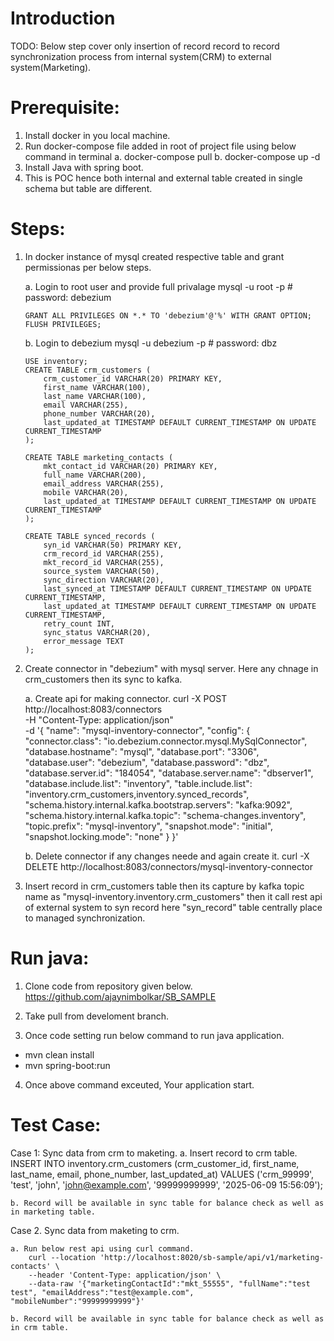 # Introduction 
TODO: Below step cover only insertion of record record to record synchronization process from internal system(CRM) to external system(Marketing).

# Prerequisite:
1. Install docker in you local machine.
2. Run docker-compose file added in root of project file using below command in terminal
    a. docker-compose pull
    b. docker-compose up -d
3.  Install Java with spring boot.
4.  This is POC hence both internal and external table created in single schema but table are different.

# Steps:
1.  In docker instance of mysql created respective table and grant permissionas per below steps.

    a. Login to root user and provide full privalage
        mysql -u root -p
        # password: debezium

        GRANT ALL PRIVILEGES ON *.* TO 'debezium'@'%' WITH GRANT OPTION;
        FLUSH PRIVILEGES;

    b. Login to debezium
        mysql -u debezium -p
        # password: dbz

        USE inventory;
        CREATE TABLE crm_customers (
            crm_customer_id VARCHAR(20) PRIMARY KEY,
            first_name VARCHAR(100),
            last_name VARCHAR(100),
            email VARCHAR(255),
            phone_number VARCHAR(20),
            last_updated_at TIMESTAMP DEFAULT CURRENT_TIMESTAMP ON UPDATE CURRENT_TIMESTAMP
        );

        CREATE TABLE marketing_contacts (
            mkt_contact_id VARCHAR(20) PRIMARY KEY,
            full_name VARCHAR(200),
            email_address VARCHAR(255),
            mobile VARCHAR(20),
            last_updated_at TIMESTAMP DEFAULT CURRENT_TIMESTAMP ON UPDATE CURRENT_TIMESTAMP
        );

        CREATE TABLE synced_records (
            syn_id VARCHAR(50) PRIMARY KEY,
            crm_record_id VARCHAR(255),
            mkt_record_id VARCHAR(255),
            source_system VARCHAR(50),
            sync_direction VARCHAR(20),
            last_synced_at TIMESTAMP DEFAULT CURRENT_TIMESTAMP ON UPDATE CURRENT_TIMESTAMP,
            last_updated_at TIMESTAMP DEFAULT CURRENT_TIMESTAMP ON UPDATE CURRENT_TIMESTAMP,
            retry_count INT,
            sync_status VARCHAR(20),
            error_message TEXT
        );

2. Create connector in "debezium" with mysql server. Here any chnage in crm_customers then its sync to kafka.

    a. Create api for making connector.
        curl -X POST http://localhost:8083/connectors \
        -H "Content-Type: application/json" \
        -d '{
            "name": "mysql-inventory-connector",
            "config": {
            "connector.class": "io.debezium.connector.mysql.MySqlConnector",
            "database.hostname": "mysql",
            "database.port": "3306",
            "database.user": "debezium",
            "database.password": "dbz",
            "database.server.id": "184054",
            "database.server.name": "dbserver1",
            "database.include.list": "inventory",
            "table.include.list": "inventory.crm_customers,inventory.synced_records",
            "schema.history.internal.kafka.bootstrap.servers": "kafka:9092",
            "schema.history.internal.kafka.topic": "schema-changes.inventory",
            "topic.prefix": "mysql-inventory",
            "snapshot.mode": "initial",
            "snapshot.locking.mode": "none"
            }
        }'

    b. Delete connector if any changes neede and again create it.
        curl -X DELETE http://localhost:8083/connectors/mysql-inventory-connector

3. Insert record in crm_customers table then its capture by kafka topic name as "mysql-inventory.inventory.crm_customers" then it call rest api of external system to syn record here "syn_record" table centrally place to managed synchronization.
    
# Run java:
1. Clone code from repository given below.
https://github.com/ajaynimbolkar/SB_SAMPLE

2. Take pull from develoment branch.

3. Once code setting run below command to run java application.
- mvn clean install
- mvn spring-boot:run

4. Once above command exceuted, Your application start.

# Test Case:
Case 1: Sync data from crm to maketing.
    a. Insert record to crm table.
    INSERT INTO inventory.crm_customers
    (crm_customer_id, first_name, last_name, email, phone_number, last_updated_at)
    VALUES
    ('crm_99999', 'test', 'john', 'john@example.com', '99999999999', '2025-06-09 15:56:09');

    b. Record will be available in sync table for balance check as well as in marketing table.


Case 2. Sync data from maketing to crm.

    a. Run below rest api using curl command.
        curl --location 'http://localhost:8020/sb-sample/api/v1/marketing-contacts' \
        --header 'Content-Type: application/json' \
        --data-raw '{"marketingContactId":"mkt_55555", "fullName":"test test", "emailAddress":"test@example.com", "mobileNumber":"99999999999"}'

    b. Record will be available in sync table for balance check as well as in crm table.
 





